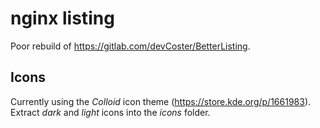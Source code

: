 # nginx listing

Poor rebuild of <https://gitlab.com/devCoster/BetterListing>.

## Icons

Currently using the _Colloid_ icon theme (<https://store.kde.org/p/1661983>).
Extract _dark_ and _light_ icons into the _icons_ folder.
